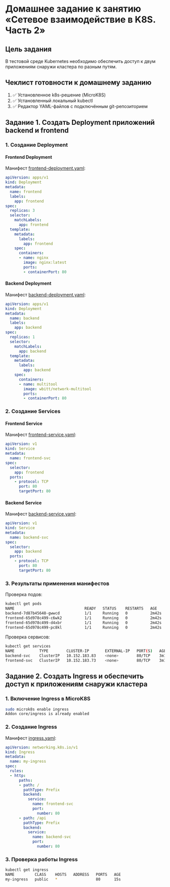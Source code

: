 # Домашнее задание к занятию «Сетевое взаимодействие в K8S. Часть 2»

## Цель задания

В тестовой среде Kubernetes необходимо обеспечить доступ к двум приложениям снаружи кластера по разным путям.

## Чеклист готовности к домашнему заданию

1. ✅ Установленное k8s-решение (MicroK8S)
2. ✅ Установленный локальный kubectl
3. ✅ Редактор YAML-файлов с подключённым git-репозиторием

## Задание 1. Создать Deployment приложений backend и frontend

### 1. Создание Deployment

#### Frontend Deployment

Манифест [frontend-deployment.yaml](task1/frontend-deployment.yaml):
```yaml
apiVersion: apps/v1
kind: Deployment
metadata:
  name: frontend
  labels:
    app: frontend
spec:
  replicas: 3
  selector:
    matchLabels:
      app: frontend
  template:
    metadata:
      labels:
        app: frontend
    spec:
      containers:
      - name: nginx
        image: nginx:latest
        ports:
        - containerPort: 80
```

#### Backend Deployment

Манифест [backend-deployment.yaml](task1/backend-deployment.yaml):
```yaml
apiVersion: apps/v1
kind: Deployment
metadata:
  name: backend
  labels:
    app: backend
spec:
  replicas: 1
  selector:
    matchLabels:
      app: backend
  template:
    metadata:
      labels:
        app: backend
    spec:
      containers:
      - name: multitool
        image: wbitt/network-multitool
        ports:
        - containerPort: 80
```

### 2. Создание Services

#### Frontend Service

Манифест [frontend-service.yaml](task1/frontend-service.yaml):
```yaml
apiVersion: v1
kind: Service
metadata:
  name: frontend-svc
spec:
  selector:
    app: frontend
  ports:
    - protocol: TCP
      port: 80
      targetPort: 80
```

#### Backend Service

Манифест [backend-service.yaml](task1/backend-service.yaml):
```yaml
apiVersion: v1
kind: Service
metadata:
  name: backend-svc
spec:
  selector:
    app: backend
  ports:
    - protocol: TCP
      port: 80
      targetPort: 80
```

### 3. Результаты применения манифестов

Проверка подов:
```bash
kubectl get pods
NAME                               READY   STATUS    RESTARTS   AGE
backend-7d87b45648-gwwcd           1/1     Running   0          2m42s
frontend-65d978c499-c6wk2          1/1     Running   0          2m42s
frontend-65d978c499-d4xbr          1/1     Running   0          2m42s
frontend-65d978c499-pc8kl          1/1     Running   0          2m42s
```

Проверка сервисов:
```bash
kubectl get services
NAME           TYPE        CLUSTER-IP       EXTERNAL-IP   PORT(S)   AGE
backend-svc    ClusterIP   10.152.183.83    <none>        80/TCP    3m10s
frontend-svc   ClusterIP   10.152.183.73    <none>        80/TCP    3m10s
```

## Задание 2. Создать Ingress и обеспечить доступ к приложениям снаружи кластера

### 1. Включение Ingress в MicroK8S

```bash
sudo microk8s enable ingress
Addon core/ingress is already enabled
```

### 2. Создание Ingress

Манифест [ingress.yaml](task2/ingress.yaml):
```yaml
apiVersion: networking.k8s.io/v1
kind: Ingress
metadata:
  name: my-ingress
spec:
  rules:
  - http:
      paths:
      - path: /
        pathType: Prefix
        backend:
          service:
            name: frontend-svc
            port:
              number: 80
      - path: /api
        pathType: Prefix
        backend:
          service:
            name: backend-svc
            port:
              number: 80
```

### 3. Проверка работы Ingress

```bash
kubectl get ingress
NAME         CLASS    HOSTS   ADDRESS   PORTS   AGE
my-ingress   public   *                 80      15s
```
